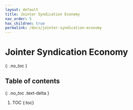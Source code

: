 ```yaml
---
layout: default
title: Jointer Syndication Economy
nav_order: 5
has_children: true
permalink: /docs/jointer-syndication-economy
---
```


# Jointer Syndication Economy
{: .no_toc }

## Table of contents
{: .no_toc .text-delta }

1. TOC
{:toc}